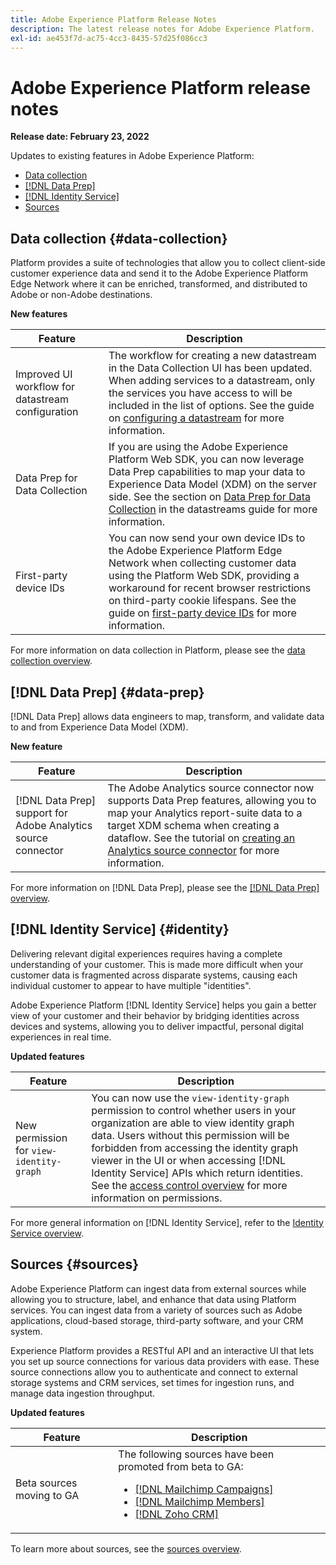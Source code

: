 ```yaml
---
title: Adobe Experience Platform Release Notes
description: The latest release notes for Adobe Experience Platform.
exl-id: ae453f7d-ac75-4cc3-8435-57d25f086cc3
---
```

# Adobe Experience Platform release notes 

**Release date: February 23, 2022**

Updates to existing features in Adobe Experience Platform:

- [Data collection](#data-collection)
- [[!DNL Data Prep]](#data-prep)
- [[!DNL Identity Service]](#identity)
- [Sources](#sources)

## Data collection {#data-collection}

Platform provides a suite of technologies that allow you to collect client-side customer experience data and send it to the Adobe Experience Platform Edge Network where it can be enriched, transformed, and distributed to Adobe or non-Adobe destinations.

**New features**

| Feature | Description |
| --- | --- |
| Improved UI workflow for datastream configuration | The workflow for creating a new datastream in the Data Collection UI has been updated. When adding services to a datastream, only the services you have access to will be included in the list of options. See the guide on [configuring a datastream](../../edge/fundamentals/datastreams.md) for more information. |
| Data Prep for Data Collection | If you are using the Adobe Experience Platform Web SDK, you can now leverage Data Prep capabilities to map your data to Experience Data Model (XDM) on the server side. See the section on [Data Prep for Data Collection](../../edge/fundamentals/datastreams.md#data-prep) in the datastreams guide for more information. |
| First-party device IDs | You can now send your own device IDs to the Adobe Experience Platform Edge Network when collecting customer data using the Platform Web SDK, providing a workaround for recent browser restrictions on third-party cookie lifespans. See the guide on [first-party device IDs](../../edge/identity/first-party-device-ids.md) for more information. |

For more information on data collection in Platform, please see the [data collection overview](../../collection/home.md).

## [!DNL Data Prep] {#data-prep}

[!DNL Data Prep] allows data engineers to map, transform, and validate data to and from Experience Data Model (XDM).

**New feature**

| Feature | Description |
| --- | --- |
| [!DNL Data Prep] support for Adobe Analytics source connector | The Adobe Analytics source connector now supports Data Prep features, allowing you to map your Analytics report-suite data to a target XDM schema when creating a dataflow. See the tutorial on [creating an Analytics source connector](../../sources/tutorials/ui/create/adobe-applications/analytics.md) for more information. |

For more information on [!DNL Data Prep], please see the [[!DNL Data Prep] overview](../../data-prep/home.md).

## [!DNL Identity Service] {#identity}

Delivering relevant digital experiences requires having a complete understanding of your customer. This is made more difficult when your customer data is fragmented across disparate systems, causing each individual customer to appear to have multiple "identities".

Adobe Experience Platform [!DNL Identity Service] helps you gain a better view of your customer and their behavior by bridging identities across devices and systems, allowing you to deliver impactful, personal digital experiences in real time.

**Updated features**

| Feature | Description |
| --- | --- |
| New permission for `view-identity-graph` | You can now use the `view-identity-graph` permission to control whether users in your organization are able to view identity graph data. Users without this permission will be forbidden from accessing the identity graph viewer in the UI or when accessing [!DNL Identity Service] APIs which return identities. See the [access control overview](../../access-control/home.md) for more information on permissions. |

For more general information on [!DNL Identity Service], refer to the [Identity Service overview](../../identity-service/home.md).

## Sources {#sources}

Adobe Experience Platform can ingest data from external sources while allowing you to structure, label, and enhance that data using Platform services. You can ingest data from a variety of sources such as Adobe applications, cloud-based storage, third-party software, and your CRM system.

Experience Platform provides a RESTful API and an interactive UI that lets you set up source connections for various data providers with ease. These source connections allow you to authenticate and connect to external storage systems and CRM services, set times for ingestion runs, and manage data ingestion throughput.

**Updated features**

| Feature | Description |
| --- | --- |
| Beta sources moving to GA | The following sources have been promoted from beta to GA: <ul><li>[[!DNL Mailchimp Campaigns]](../../sources/connectors/marketing-automation/mailchimp.md)</li><li>[[!DNL Mailchimp Members]](../../sources/connectors/marketing-automation/mailchimp.md)</li><li>[[!DNL Zoho CRM]](../../sources/connectors/crm/zoho.md)</li></ul> |

To learn more about sources, see the [sources overview](../../sources/home.md).
